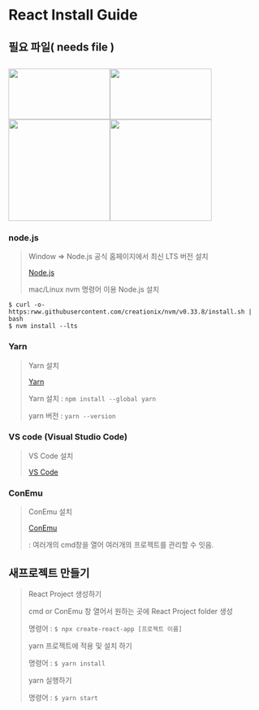 # React Install Guide

## 필요 파일( needs file )


<img src="https://user-images.githubusercontent.com/80079066/119083438-e4893980-ba3a-11eb-8694-6ded536f676d.png" width="200px" height="100px"><img src="https://user-images.githubusercontent.com/80079066/119083443-e5ba6680-ba3a-11eb-9f40-7153d8ed00ba.png" width="200px" height="100px"><img src="https://user-images.githubusercontent.com/80079066/119083442-e5ba6680-ba3a-11eb-9b9a-1a4b97252848.png" width="200px" hegiht="100px"><img src="https://user-images.githubusercontent.com/80079066/119083440-e521d000-ba3a-11eb-82e8-2074b9966ea9.png" width="200px" hegiht="100px">
-------------------------------------------------------------------------------------------


### node.js 


> Window => Node.js 공식 홈페이지에서 최신 LTS 버전 설치
>
> [Node.js](https://nodejs.org/en/) 
> 
> mac/Linux nvm 명령어 이용 Node.js 설치 

```
$ curl -o- https:rww.githubusercontent.com/creationix/nvm/v0.33.8/install.sh | bash 
$ nvm install --lts 
```

### Yarn


> Yarn 설치
>
> [Yarn](https://classic.yarnpkg.com/en/docs/install#windows-stable)
>
> Yarn 설치 
> : `npm install --global yarn`
>
> yarn 버전
> : `yarn --version`
 
### VS code (Visual Studio Code)


> VS Code 설치
> 
> [VS Code](https://code.visualstudio.com/)
 
### ConEmu 

>ConEmu 설치
>
>[ConEmu](https://conemu.github.io/)
>
>: 여러개의 cmd창을 열어 여러개의 프로젝트를 관리할 수 잇음.
 
## 새프로젝트 만들기
 
> React Project 생성하기
>
> cmd or ConEmu 창 열어서 원하는 곳에 React Project folder 생성
> 
> 명령어 : ` $ npx create-react-app [프로젝트 이름] `
>
> yarn 프로젝트에 적용 및 설치 하기
> 
> 명령어 : ` $ yarn install `
>
> yarn 실행하기
> 
> 명령어 : ` $ yarn start `




